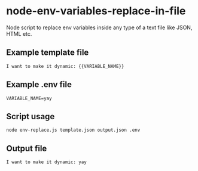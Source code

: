 # node-env-variables-replace-in-file
Node script to replace env variables inside any type of a text file like JSON, HTML etc.

## Example template file
```I want to make it dynamic: {{VARIABLE_NAME}}```

## Example .env file
```VARIABLE_NAME=yay```

## Script usage
```node env-replace.js template.json output.json .env```

## Output file
```I want to make it dynamic: yay```
